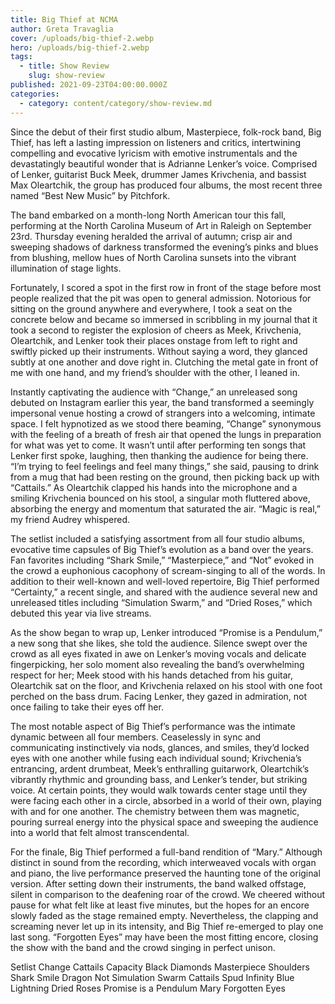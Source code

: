 ```yaml
---
title: Big Thief at NCMA
author: Greta Travaglia
cover: /uploads/big-thief-2.webp
hero: /uploads/big-thief-2.webp
tags:
  - title: Show Review
    slug: show-review
published: 2021-09-23T04:00:00.000Z
categories:
  - category: content/category/show-review.md
---
```


Since the debut of their first studio album, Masterpiece, folk-rock band, Big Thief, has left a lasting impression on listeners and critics, intertwining compelling and evocative lyricism with emotive instrumentals and the devastatingly beautiful wonder that is Adrianne Lenker’s voice. Comprised of Lenker, guitarist Buck Meek, drummer James Krivchenia, and bassist Max Oleartchik, the group has produced four albums, the most recent three named “Best New Music” by Pitchfork.

The band embarked on a month-long North American tour this fall, performing at the North Carolina Museum of Art in Raleigh on September 23rd. Thursday evening heralded the arrival of autumn; crisp air and sweeping shadows of darkness transformed the evening’s pinks and blues from blushing, mellow hues of North Carolina sunsets into the vibrant illumination of stage lights.

Fortunately, I scored a spot in the first row in front of the stage before most people realized that the pit was open to general admission. Notorious for sitting on the ground anywhere and everywhere, I took a seat on the concrete below and became so immersed in scribbling in my journal that it took a second to register the explosion of cheers as Meek, Krivchenia, Oleartchik, and Lenker took their places onstage from left to right and swiftly picked up their instruments. Without saying a word, they glanced subtly at one another and dove right in. Clutching the metal gate in front of me with one hand, and my friend’s shoulder with the other, I leaned in.

Instantly captivating the audience with “Change,” an unreleased song debuted on Instagram earlier this year, the band transformed a seemingly impersonal venue hosting a crowd of strangers into a welcoming, intimate space. I felt hypnotized as we stood there beaming, “Change” synonymous with the feeling of a breath of fresh air that opened the lungs in preparation for what was yet to come. It wasn’t until after performing ten songs that Lenker first spoke, laughing, then thanking the audience for being there. “I’m trying to feel feelings and feel many things,” she said, pausing to drink from a mug that had been resting on the ground, then picking back up with “Cattails.” As Oleartchik clapped his hands into the microphone and a smiling Krivchenia bounced on his stool, a singular moth fluttered above, absorbing the energy and momentum that saturated the air. “Magic is real,” my friend Audrey whispered.

The setlist included a satisfying assortment from all four studio albums, evocative time capsules of Big Thief’s evolution as a band over the years. Fan favorites including “Shark Smile,” “Masterpiece,” and “Not” evoked in the crowd a euphonious cacophony of scream-singing to all of the words. In addition to their well-known and well-loved repertoire, Big Thief performed “Certainty,” a recent single, and shared with the audience several new and unreleased titles including “Simulation Swarm,” and “Dried Roses,” which debuted this year via live streams.

As the show began to wrap up, Lenker introduced “Promise is a Pendulum,” a new song that she likes, she told the audience. Silence swept over the crowd as all eyes fixated in awe on Lenker’s moving vocals and delicate fingerpicking, her solo moment also revealing the band’s overwhelming respect for her; Meek stood with his hands detached from his guitar, Oleartchik sat on the floor, and Krivchenia relaxed on his stool with one foot perched on the bass drum. Facing Lenker, they gazed in admiration, not once failing to take their eyes off her.

The most notable aspect of Big Thief’s performance was the intimate dynamic between all four members. Ceaselessly in sync and communicating instinctively via nods, glances, and smiles, they’d locked eyes with one another while fusing each individual sound; Krivchenia’s entrancing, ardent drumbeat, Meek’s enthralling guitarwork, Oleartchik’s vibrantly rhythmic and grounding bass, and Lenker’s tender, but striking voice. At certain points, they would walk towards center stage until they were facing each other in a circle, absorbed in a world of their own, playing with and for one another. The chemistry between them was magnetic, pouring surreal energy into the physical space and sweeping the audience into a world that felt almost transcendental.

For the finale, Big Thief performed a full-band rendition of “Mary.” Although distinct in sound from the recording, which interweaved vocals with organ and piano, the live performance preserved the haunting tone of the original version. After setting down their instruments, the band walked offstage, silent in comparison to the deafening roar of the crowd. We cheered without pause for what felt like at least five minutes, but the hopes for an encore slowly faded as the stage remained empty. Nevertheless, the clapping and screaming never let up in its intensity, and Big Thief re-emerged to play one last song. “Forgotten Eyes” may have been the most fitting encore, closing the show with the band and the crowd singing in perfect unison.

Setlist
Change
Cattails
Capacity
Black Diamonds
Masterpiece
Shoulders
Shark Smile
Dragon
Not
Simulation Swarm
Cattails
Spud Infinity
Blue Lightning
Dried Roses
Promise is a Pendulum
Mary
Forgotten Eyes
